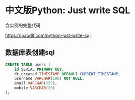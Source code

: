 # 中文版Python: Just write SQL
含实例的完整代码

https://joaodlf.com/python-just-write-sql

## 数据库表创建sql
```sql
CREATE TABLE users (
    id SERIAL PRIMARY KEY,
    dt_created TIMESTAMP DEFAULT CURRENT_TIMESTAMP,
    username VARCHAR(100) NOT NULL,
    email VARCHAR(255),
    mobile VARCHAR(20)
);
```
